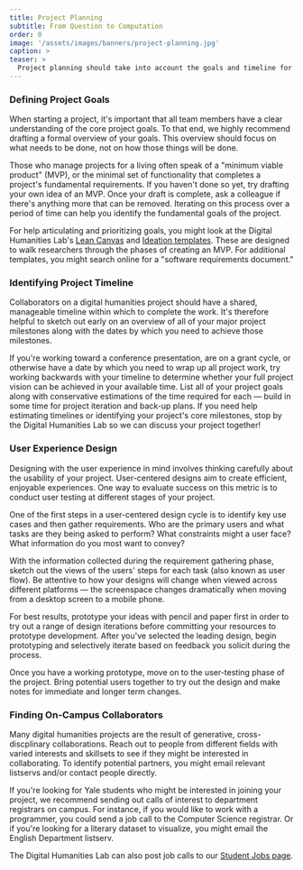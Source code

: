 ```yaml
---
title: Project Planning
subtitle: From Question to Computation
order: 0
image: '/assets/images/banners/project-planning.jpg'
caption: >
teaser: >
  Project planning should take into account the goals and timeline for a project. Click to read more about strategies for articulating goals and also ways that user experience design could help the process.
---
```


### Defining Project Goals

When starting a project, it's important that all team members have a clear understanding of the core project goals. To that end, we highly recommend drafting a formal overview of your goals. This overview should focus on what needs to be done, not on how those things will be done. 

Those who manage projects for a living often speak of a "minimum viable product" (MVP), or the minimal set of functionality that completes a project's fundamental requirements. If you haven't done so yet, try drafting your own idea of an MVP. Once your draft is complete, ask a colleague if there's anything more that can be removed. Iterating on this process over a period of time can help you identify the fundamental goals of the project.  

For help articulating and prioritizing goals, you might look at the Digital Humanities Lab's <a href='{{site.baseurl}}/assets/docs/DH-LeanCanvas.pdf' target='_blank'>Lean Canvas</a> and <a href='{{site.baseurl}}/assets/docs/DH-Ideation.pdf' target='_blank'>Ideation templates</a>. These are designed to walk researchers through the phases of creating an MVP. For additional templates, you might search online for a "software requirements document."

### Identifying Project Timeline

Collaborators on a digital humanities project should have a shared, manageable timeline within which to complete the work. It's therefore helpful to sketch out early on an overview of all of your major project milestones along with the dates by which you need to achieve those milestones.  

If you're working toward a conference presentation, are on a grant cycle, or otherwise have a date by which you need to wrap up all project work, try working backwards with your timeline to determine whether your full project vision can be achieved in your available time. List all of your project goals along with conservative estimations of the time required for each — build in some time for project iteration and back-up plans. If you need help estimating timelines or identifying your project's core milestones, stop by the Digital Humanities Lab so we can discuss your project together!

### User Experience Design

Designing with the user experience in mind involves thinking carefully about the usability of your project. User-centered designs aim to create efficient, enjoyable experiences. One way to evaluate success on this metric is to conduct user testing at different stages of your project.

One of the first steps in a user-centered design cycle is to identify key use cases and then gather requirements. Who are the primary users and what tasks are they being asked to perform? What constraints might a user face? What information do you most want to convey?

With the information collected during the requirement gathering phase, sketch out the views of the users' steps for each task (also known as user flow). Be attentive to how your designs will change when viewed across different platforms — the screenspace changes dramatically when moving from a desktop screen to a mobile phone.

For best results, prototype your ideas with pencil and paper first in order to try out a range of design iterations before committing your resources to prototype development. After you've selected the leading design, begin prototyping and selectively iterate based on feedback you solicit during the process.

Once you have a working prototype, move on to the user-testing phase of the project. Bring potential users together to try out the design and make notes for immediate and longer term changes.

### Finding On-Campus Collaborators

Many digital humanities projects are the result of generative, cross-discplinary collaborations. Reach out to people from different fields with varied interests and skillsets to see if they might be interested in collaborating. To identify potential partners, you might email relevant listservs and/or contact people directly. 

If you're looking for Yale students who might be interested in joining your project, we recommend sending out calls of interest to department registrars on campus. For instance, if you would like to work with a programmer, you could send a job call to the Computer Science registrar. Or if you're looking for a literary dataset to visualize, you might email the English Department listserv. 

The Digital Humanities Lab can also post job calls to our <a href='{{site.baseurl}}/opportunities/student-jobs.html' target='_blank'>Student Jobs page</a>. 